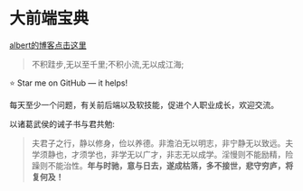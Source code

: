 # 大前端宝典

[albert的博客点击这里](https://github.com/jianshe/frontend-interview-knowledge)

> 不积跬步,无以至千里;不积小流,无以成江海;

⭐️ Star me on GitHub — it helps!

每天至少一个问题，有关前后端以及软技能，促进个人职业成长，欢迎交流。

以诸葛武侯的诫子书与君共勉:

> 夫君子之行，静以修身，俭以养德。非澹泊无以明志，非宁静无以致远。夫学须静也，才须学也，非学无以广才，非志无以成学。淫慢则不能励精，险躁则不能治性。**年与时驰，意与日去，遂成枯落，多不接世，悲守穷庐，将复何及！**